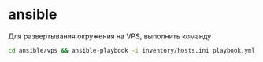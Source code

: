 # ansible

Для развертывания окружения на VPS, выполнить команду

```sh
cd ansible/vps && ansible-playbook -i inventory/hosts.ini playbook.yml --ask-pass -vvv

```
